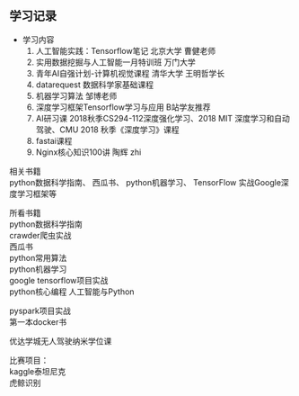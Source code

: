 ## 学习记录  
- 学习内容  
	1. 人工智能实践：Tensorflow笔记 北京大学 曹健老师  
	2. 实用数据挖掘与人工智能一月特训班 万门大学  
	3. 青年AI自强计划-计算机视觉课程 清华大学 王明哲学长  
	4. datarequest 数据科学家基础课程  
	5. 机器学习算法 邹博老师  
	6. 深度学习框架Tensorflow学习与应用 B站学友推荐  
	7. AI研习课 2018秋季CS294-112深度强化学习、2018 MIT 深度学习和自动驾驶、CMU 2018 秋季《深度学习》课程  
	8. fastai课程  
	9. Nginx核心知识100讲  陶辉 zhi
  
相关书籍  
python数据科学指南、
西瓜书、
python机器学习、
TensorFlow 实战Google深度学习框架等  
  
  
所看书籍  
python数据科学指南  
crawder爬虫实战  
西瓜书  
python常用算法  
python机器学习  
google tensorflow项目实战  
python核心编程
人工智能与Python
  
pyspark项目实战  
第一本docker书  
  
优达学城无人驾驶纳米学位课  
  
比赛项目：  
kaggle泰坦尼克  
虎鲸识别
<!--stackedit_data:
eyJoaXN0b3J5IjpbLTM3NjAxNDc2MSwtMjY1ODQ4MDI5LC0xMT
UwMTExNTQ3LC0xMTcyODEzNDUzXX0=
-->